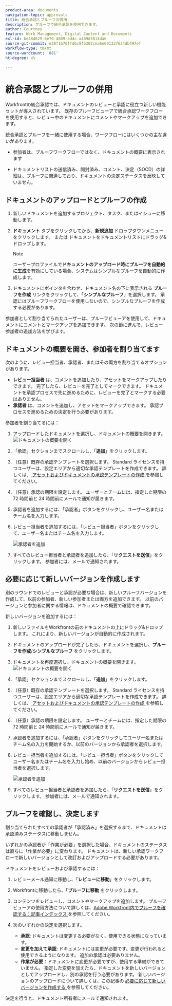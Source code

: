 ```yaml
---
product-area: documents
navigation-topic: approvals
title: 統合承認とプルーフの併用
description: プルーフで統合承認を使用できます。
author: Courtney
feature: Work Management, Digital Content and Documents
exl-id: be484629-6e70-4809-ad4c-a489d5814da6
source-git-commit: e20f1b70ffd6c94b302cea6e691337624db497ef
workflow-type: tm+mt
source-wordcount: '881'
ht-degree: 4%

---
```


# 統合承認とプルーフの併用

Workfrontの統合承認では、ドキュメントのレビューと承認に役立つ新しい機能セットが導入されています。 既存のプルーフビューアで統合承認ワークフローを使用すると、レビュー中のドキュメントにコメントやマークアップを追加できます。

統合承認とプルーフを一緒に使用する場合、ワークフローにはいくつかの主な違いがあります。

* 参加者は、プルーフワークフローではなく、ドキュメントの概要に表示されます

* ドキュメントリストの送信済み、開封済み、コメント、決定（SOCD）の詳細は、プルーフに関連しており、ドキュメントの決定ステータスを反映していません。

## ドキュメントのアップロードとプルーフの作成

1. 新しいドキュメントを追加するプロジェクト、タスク、またはイシューに移動します。
1. **ドキュメント** タブをクリックしてから、**新規追加** ドロップダウンメニューをクリックします。
または
ドキュメントをドキュメントリストにドラッグ&amp;ドロップします。

   >[!NOTE]
   >
   >ユーザープロファイルで&#x200B;**ドキュメントのアップロード時にプルーフを自動的に生成**&#x200B;を有効にしている場合、システムはシンプルなプルーフを自動的に作成します。

1. ドキュメントにポインタを合わせ、ドキュメント名の下に表示される **プルーフを作成** リンクをクリックして、「**シンプルなプルーフ**」を選択します。 承認にはプルーフワークフローを使用しないので、シンプルなプルーフを作成する必要があります。

参加者として割り当てられたユーザーは、プルーフビューアを使用して、ドキュメントにコメントとマークアップを追加できます。 次の節に進んで、レビュー参加者の追加方法を学びます。

## ドキュメントの概要を開き、参加者を割り当てます

次のように、レビュー担当者、承認者、またはその両方を割り当てるオプションがあります。

* **レビュー担当者** は、コメントを追加したり、アセットをマークアップしたりできます。 完了したら、レビューを完了としてマークできます。 ドキュメントを承認プロセスで先に進めるために、レビューを完了とマークする必要はありません。
* **承認者** は、コメントを追加し、アセットをマークアップできます。 承認プロセスを進めるための決定を行う必要があります。

参加者を割り当てるには：

1. アップロードしたドキュメントを選択し、ドキュメントの概要を開きます。
   ![ ドキュメントの概要を開く ](assets/open-doc-summary.png)

1. 「承認」セクションまでスクロールし、「**追加**」をクリックします。

1. （任意）既存の承認テンプレートを選択します。 Standard ライセンスを持つユーザーは、設定エリアから適切な承認テンプレートを作成できます。 詳しくは、[ アセットおよびドキュメントの承認テンプレートの作成 ](/help/quicksilver/review-and-approve-work/document-reviews-and-approvals/manage-document-approvals/create-approval-template.md) を参照してください。

1. （任意）承認の期限を設定します。 ユーザーとチームには、指定した期限の 72 時間前と 24 時間前にメールで通知が届きます。

1. 承認者を追加するには、「承認者」ボタンをクリックし、ユーザー名またはチーム名を入力します。

1. レビュー担当者を追加するには、「レビュー担当者」ボタンをクリックして、ユーザー名またはチーム名を入力します。

   ![ 承認者を追加 ](assets/add-approvers.png)

1. すべてのレビュー担当者と承認者を追加したら、「**リクエストを送信**」をクリックします。 参加者には、メールで通知されます。

## 必要に応じて新しいバージョンを作成します

別のラウンドでのレビューと承認が必要な場合は、新しいプルーフバージョンを作成して、以前の参加者、新しい参加者または両方を追加できます。 以前のバージョンと参加者に関する情報は、ドキュメントの概要で確認できます。

新しいバージョンを追加するには：

1. 新しいファイルをWorkfrontの前のドキュメントの上にドラッグ&amp;ドロップします。 これにより、新しいバージョンが自動的に作成されます。

1. ドキュメントのアップロードが完了したら、ドキュメントを選択し、**プルーフを作成**/**シンプルなプルーフ** をクリックします。

1. ドキュメントを再度選択し、ドキュメントの概要を開きます。
   ![ ドキュメントの概要を開く ](assets/open-doc-summary.png)

1. 「承認」セクションまでスクロールし、「**追加**」をクリックします。

1. （任意）既存の承認テンプレートを選択します。 Standard ライセンスを持つユーザーは、設定エリアから適切な承認テンプレートを作成できます。 詳しくは、[ アセットおよびドキュメントの承認テンプレートの作成 ](/help/quicksilver/review-and-approve-work/document-reviews-and-approvals/manage-document-approvals/create-approval-template.md) を参照してください。

1. （任意）承認の期限を設定します。 ユーザーとチームには、指定した期限の 72 時間前と 24 時間前にメールで通知が届きます。

1. 承認者を追加するには、「承認者」ボタンをクリックしてユーザー名またはチーム名の入力を開始するか、以前のバージョンから承認者を選択します。

1. レビュー担当者を追加するには、「レビュー担当者」ボタンをクリックしてユーザー名またはチーム名を入力し始め、以前のバージョンからレビュー担当者を選択します。

   ![ 承認者を追加 ](assets/add-approvers.png)

1. すべてのレビュー担当者と承認者を追加したら、「**リクエストを送信**」をクリックします。 参加者には、メールで通知されます。

<!-- add info about reusing previous participants once released -->


## プルーフを確認し、決定します

割り当てられたすべての承認者が「承認済み」を選択するまで、ドキュメントは承認済みステータスに移動しません。

いずれかの承認者が「作業が必要」を選択した場合、ドキュメントのステータスは直ちに「作業が必要」に変わります。 ドキュメントは、新しい承認ワークフローで新しいバージョンとして改訂およびアップロードする必要があります。

ドキュメントをレビューおよび承認するには：

1. レビューメール通知に移動し、「**レビューに移動**」をクリックします。

1. Workfrontに移動したら、「**プルーフに移動** をクリックします。

1. コンテンツをレビューし、コメントやマークアップを追加します。 プルーフビューアの使用方法について詳しくは、[Adobe Workfront内でプルーフを確認する：記事インデックス ](/help/quicksilver/review-and-approve-work/proofing/reviewing-proofs-within-workfront/review-proofs-in-wf.md) を参照してください。

1. 次のいずれかの決定を選択します。

   * **承認**: ドキュメントは変更する必要がなく、使用できる状態になっています。
   * **変更を加えて承認**: ドキュメントには変更が必要です。変更が行われると使用できるようになります。 追加の承認は必要ありません。
   * **作業が必要**：ドキュメントに変更が必要ですが、使用する準備ができていません。 指定した変更を加えたら、ドキュメントを新しいバージョンとしてアップロードし、別の承認を行う必要があります。 新しいバージョンのアップロードについて詳しくは、この記事の [ 必要に応じて新しいバージョンを作成する ](#create-a-new-version-as-needed) を参照してください。

決定を行うと、ドキュメント所有者にメールで通知されます。

